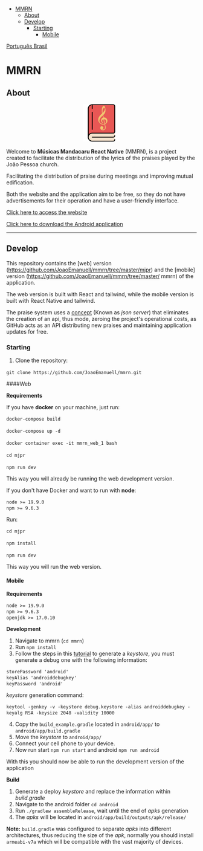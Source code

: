 - [MMRN](#mmrn)
  - [About](#about)
  - [Develop](#develop)
    - [Starting](#starting)
      - [Mobile](#mobile)

[Português Brasil](./docs/pt-br/README.md)

# MMRN

## About

<p align="center">
  <img src="./docs/images/icon.png" alt="icon" width="100px"/>
</p>

Welcome to **Músicas Mandacaru React Native** (MMRN), is a project created to facilitate the distribution of the lyrics of the praises played by the João Pessoa church.

Facilitating the distribution of praise during meetings and improving mutual edification.

Both the website and the application aim to be free, so they do not have advertisements for their operation and have a user-friendly interface.

[Click here to access the website](https://praises-jp.vercel.app/)

[Click here to download the Android application](https://praises-jp.vercel.app/download)

****

## Develop

This repository contains the [web] version (https://github.com/JoaoEmanuell/mmrn/tree/master/mjpr) and the [mobile] version (https://github.com/JoaoEmanuell/mmrn/tree/master/ mmrn) of the application.

The web version is built with React and tailwind, while the mobile version is built with React Native and tailwind.

The praise system uses a [concept](https://www.freecodecamp.org/news/json-server-for-frontend-development/) (Known as *json server*) that eliminates the creation of an api, thus mode, zeroing the project's operational costs, as GitHub acts as an API distributing new praises and maintaining application updates for free.

### Starting

1. Clone the repository:

`git clone https://github.com/JoaoEmanuell/mmrn.git`

####Web

**Requirements**

If you have **docker** on your machine, just run:

```
docker-compose build

docker-compose up -d

docker container exec -it mmrn_web_1 bash

cd mjpr

npm run dev
```

This way you will already be running the web development version.

If you don't have Docker and want to run with **node**:

```
node >= 19.9.0
npm >= 9.6.3
```

Run:

```
cd mjpr

npm install

npm run dev
```

This way you will run the web version.

#### Mobile

**Requirements**

```
node >= 19.9.0
npm >= 9.6.3
openjdk >= 17.0.10
```

**Development**

1. Navigate to mmrn (`cd mmrn`)
2. Run `npm install`
3. Follow the steps in this [tutorial](https://instamobile.io/android-development/generate-react-native-release-build-android/) to generate a *keystore*, you must generate a debug one with the following information:

```
storePassword 'android'
keyAlias 'androiddebugkey'
keyPassword 'android'
```

*keystore* generation command:

```
keytool -genkey -v -keystore debug.keystore -alias androiddebugkey -keyalg RSA -keysize 2048 -validity 10000
```

4. Copy the `build_example.gradle` located in `android/app/` to `android/app/build.gradle`
5. Move the *keystore* to `android/app/`
6. Connect your cell phone to your device.
7. Now run start `npm run start` and android `npm run android`

With this you should now be able to run the development version of the application

**Build**

1. Generate a deploy *keystore* and replace the information within *build.gradle*
2. Navigate to the android folder `cd android`
3. Run `./gradlew assembleRelease`, wait until the end of *apks* generation
4. The *apks* will be located in `android/app/build/outputs/apk/release/`

**Note:** `build.gradle` was configured to separate *apks* into different architectures, thus reducing the size of the *apk*, normally you should install `armeabi-v7a` which will be compatible with the vast majority of devices.